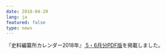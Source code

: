 ```yaml
---
date: 2018-04-20
lang: ja
featured: false
type: news
---
```

『史料編纂所カレンダー2018年』<a href="/news/2018/calendar20180506.pdf " target="_blank"> 5・6月分PDF版</a>を掲載しました。

